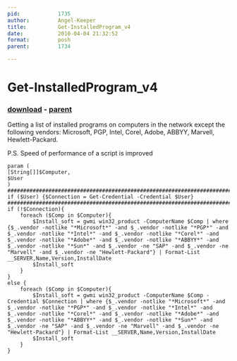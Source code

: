 ```yaml
---
pid:            1735
author:         Angel-Keeper
title:          Get-InstalledProgram_v4
date:           2010-04-04 21:32:52
format:         posh
parent:         1734

---
```


# Get-InstalledProgram_v4

### [download](//scripts/1735.ps1) - [parent](//scripts/1734.md)

Getting a list of installed programs on computers in the network except the following vendors:
Microsoft, PGP, Intel, Corel, Adobe, ABBYY, Marvell, Hewlett-Packard.

P.S. Speed of performance of a script is improved

```posh
param (
[String[]]$Computer,
$User
)
#############################################################################################
if ($User) {$Connection = Get-Credential -Credential $User}
#############################################################################################
if (!$Connection){
	foreach ($Comp in $Computer){
		$Install_soft = gwmi win32_product -ComputerName $Comp | where {$_.vendor -notlike "*Microsoft*" -and $_.vendor -notlike "*PGP*" -and $_.vendor -notlike "*Intel*" -and $_.vendor -notlike "*Corel*" -and $_.vendor -notlike "*Adobe*" -and $_.vendor -notlike "*ABBYY*" -and $_.vendor -notlike "*Sun*" -and $_.vendor -ne "SAP" -and $_.vendor -ne "Marvell" -and $_.vendor -ne "Hewlett-Packard"} | Format-List __SERVER,Name,Version,InstallDate
		$Install_soft
	}
}
else {
	foreach ($Comp in $Computer){	
		$Install_soft = gwmi win32_product -ComputerName $Comp -Credential $Connection | where {$_.vendor -notlike "*Microsoft*" -and $_.vendor -notlike "*PGP*" -and $_.vendor -notlike "*Intel*" -and $_.vendor -notlike "*Corel*" -and $_.vendor -notlike "*Adobe*" -and $_.vendor -notlike "*ABBYY*" -and $_.vendor -notlike "*Sun*" -and $_.vendor -ne "SAP" -and $_.vendor -ne "Marvell" -and $_.vendor -ne "Hewlett-Packard"} | Format-List __SERVER,Name,Version,InstallDate
		$Install_soft
	}
}
```
